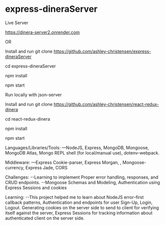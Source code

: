 # express-dineraServer
Live Server 

https://dinera-server2.onrender.com

OR 

Install and run git clone https://github.com/ashley-christensen/express-dineraServer

cd express-dineraServer

npm install

npm start 

Run locally with json-server

Install and run git clone https://github.com/ashley-christensen/react-redux-dinera

cd react-redux-dinera

npm install

npm start

Languages/Libraries/Tools: —NodeJS, Express, MongoDB, Mongoose, MongoDB Atlas, Mongo REPL shell (for local/manual use), dotenv-webpack. 

Middleware: —Express Cookie-parser, Express Morgan, , Mongoose-currency, Express Jade, CORS

Challenges: --Learning to implement Proper error handling, responses, and CRUD endpoints. --Mongoose Schemas and Modeling, Authentication using Express Sessions and cookies

Learning: --This project helped me to learn about NodeJS error-first callback patterns, Authentication and endpoints for user Sign-Up, Login, Logout. Generating cookies on the server side to send to client for verifying itself against the server, Express Sessions for tracking information about authenticated client on the server side.
